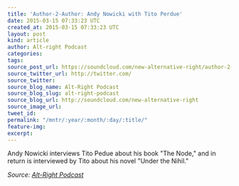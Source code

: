 ```yaml
---
title: 'Author-2-Author: Andy Nowicki with Tito Perdue'
date: 2015-03-15 07:33:23 UTC
created_at: 2015-03-15 07:33:23 UTC
layout: post
kind: article
author: Alt-right Podcast
categories: 
tags: 
source_post_url: https://soundcloud.com/new-alternative-right/author-2-author-andy-andy-nowicki-with-tito-perdue
source_twitter_url: http://twitter.com/
source_twitter: 
source_blog_name: Alt-Right Podcast
source_blog_slug: alt-right-podcast
source_blog_url: http://soundcloud.com/new-alternative-right
source_image_url: 
tweet_id: 
permalink: "/mntr/:year/:month/:day/:title/"
feature-img: 
excerpt: 
---
```

Andy Nowicki interviews Tito Pedue about his book "The Node," and in return is interviewed by Tito about his novel "Under the Nihil."<div class="">
    <i>Source: <a href="http://soundcloud.com/new-alternative-right">Alt-Right Podcast</a></i>
</div>
